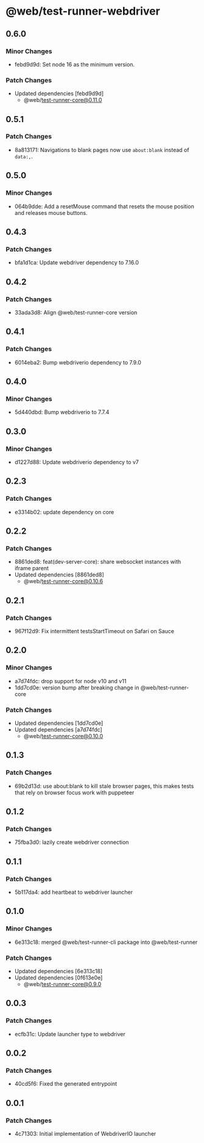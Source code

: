 # @web/test-runner-webdriver

## 0.6.0

### Minor Changes

- febd9d9d: Set node 16 as the minimum version.

### Patch Changes

- Updated dependencies [febd9d9d]
  - @web/test-runner-core@0.11.0

## 0.5.1

### Patch Changes

- 8a813171: Navigations to blank pages now use `about:blank` instead of `data:,`.

## 0.5.0

### Minor Changes

- 064b9dde: Add a resetMouse command that resets the mouse position and releases mouse buttons.

## 0.4.3

### Patch Changes

- bfa1d1ca: Update webdriver dependency to 7.16.0

## 0.4.2

### Patch Changes

- 33ada3d8: Align @web/test-runner-core version

## 0.4.1

### Patch Changes

- 6014eba2: Bump webdriverio dependency to 7.9.0

## 0.4.0

### Minor Changes

- 5d440dbd: Bump webdriverio to 7.7.4

## 0.3.0

### Minor Changes

- d1227d88: Update webdriverio dependency to v7

## 0.2.3

### Patch Changes

- e3314b02: update dependency on core

## 0.2.2

### Patch Changes

- 8861ded8: feat(dev-server-core): share websocket instances with iframe parent
- Updated dependencies [8861ded8]
  - @web/test-runner-core@0.10.6

## 0.2.1

### Patch Changes

- 967f12d9: Fix intermittent testsStartTimeout on Safari on Sauce

## 0.2.0

### Minor Changes

- a7d74fdc: drop support for node v10 and v11
- 1dd7cd0e: version bump after breaking change in @web/test-runner-core

### Patch Changes

- Updated dependencies [1dd7cd0e]
- Updated dependencies [a7d74fdc]
  - @web/test-runner-core@0.10.0

## 0.1.3

### Patch Changes

- 69b2d13d: use about:blank to kill stale browser pages, this makes tests that rely on browser focus work with puppeteer

## 0.1.2

### Patch Changes

- 75fba3d0: lazily create webdriver connection

## 0.1.1

### Patch Changes

- 5b117da4: add heartbeat to webdriver launcher

## 0.1.0

### Minor Changes

- 6e313c18: merged @web/test-runner-cli package into @web/test-runner

### Patch Changes

- Updated dependencies [6e313c18]
- Updated dependencies [0f613e0e]
  - @web/test-runner-core@0.9.0

## 0.0.3

### Patch Changes

- ecfb31c: Update launcher type to webdriver

## 0.0.2

### Patch Changes

- 40cd5f6: Fixed the generated entrypoint

## 0.0.1

### Patch Changes

- 4c71303: Initial implementation of WebdriverIO launcher
